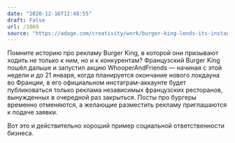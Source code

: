 ```yaml
---
date: "2020-12-16T12:48:55"
draft: False
url: /1869
source: "https://adage.com/creativity/work/burger-king-lends-its-instagram-account-indie-restaurants-help-them-during-lockdown/2301111"
---
```


Помните историю про рекламу Burger King, в которой они призывают ходить не только к ним, но и к конкурентам? Французский Burger King пошёл дальше и запустил акцию WhooperAndFriends — начиная с этой недели и до 21 января, когда планируется окончание нового локдауна во Франции, в его официальном инстаграм-аккаунте будет публиковаться только реклама независимых французских ресторанов, вынужденных в очередной раз закрыться. Посты про бургеры временно отменяются, а желающие разместить рекламу приглашаются к подаче заявки.

Вот это и действительно хороший пример социальной ответственности бизнеса.

